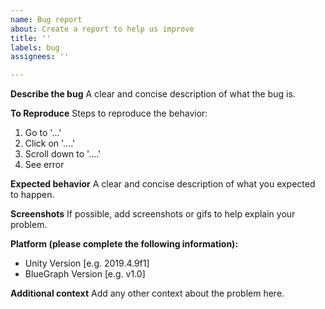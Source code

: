 ```yaml
---
name: Bug report
about: Create a report to help us improve
title: ''
labels: bug
assignees: ''

---
```


**Describe the bug**
A clear and concise description of what the bug is.

**To Reproduce**
Steps to reproduce the behavior:
1. Go to '...'
2. Click on '....'
3. Scroll down to '....'
4. See error

**Expected behavior**
A clear and concise description of what you expected to happen.

**Screenshots**
If possible, add screenshots or gifs to help explain your problem.

**Platform (please complete the following information):**
 - Unity Version [e.g. 2019.4.9f1]
 - BlueGraph Version [e.g. v1.0]

**Additional context**
Add any other context about the problem here.
